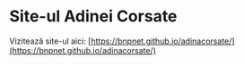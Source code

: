 # Site-ul Adinei Corsate

Vizitează site-ul aici: [https://bnpnet.github.io/adinacorsate/](https://bnpnet.github.io/adinacorsate/)

